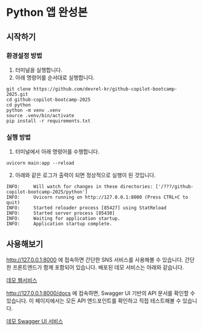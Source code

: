 # Python 앱 완성본

## 시작하기

### 환경설정 방법

1. 터미널을 실행합니다.
2. 아래 명령어를 순서대로 실행합니다.

```
git clone https://github.com/devrel-kr/github-copilot-bootcamp-2025.git
cd github-copilot-bootcamp-2025
cd python
python -m venv .venv
source .venv/bin/activate
pip install -r requirements.txt
```

### 실행 방법

1. 터미널에서 아래 명령어를 수행합니다.

```
uvicorn main:app --reload
```

2. 아래와 같은 로그가 출력이 되면 정상적으로 실행이 된 것입니다.

```
INFO:     Will watch for changes in these directories: ['/???/github-copilot-bootcamp-2025/python']
INFO:     Uvicorn running on http://127.0.0.1:8000 (Press CTRL+C to quit)
INFO:     Started reloader process [85427] using StatReload
INFO:     Started server process [85430]
INFO:     Waiting for application startup.
INFO:     Application startup complete.
```

## 사용해보기

http://127.0.0.1:8000 에 접속하면 간단한 SNS 서비스를 사용해볼 수 있습니다. 간단한 프론트엔드가 함께 포함되어 있습니다. 배포된 데모 서비스는 아래와 같습니다. 

[데모 웹서비스](https://simplesns-axeyhcbsfnfscfe9.koreasouth-01.azurewebsites.net/)

http://127.0.0.1:8000/docs 에 접속하면, Swagger UI 기반의 API 문서를 확인할 수 있습니다. 이 페이지에서는 모든 API 엔드포인트를 확인하고 직접 테스트해볼 수 있습니다.

[데모 Swagger UI 서비스](https://simplesns-axeyhcbsfnfscfe9.koreasouth-01.azurewebsites.net/docs)